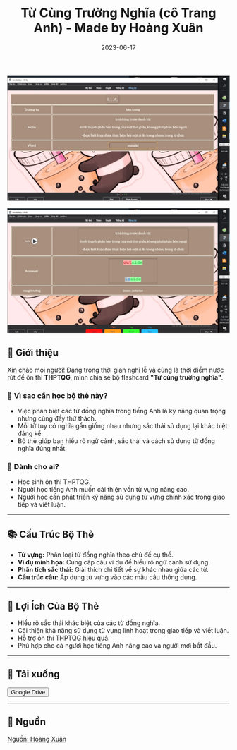 ﻿---
title: Từ Cùng Trường Nghĩa (cô Trang Anh) - Made by Hoàng Xuân
slug: tu-cung-truong-nghia-co-trang-anh
date: 2023-06-17
description: Bộ flashcard Anki Từ Cùng Trường Nghĩa từ sách của cô Trang Anh, hỗ trợ ôn thi THPTQG hiệu quả.
category: Tiếng Anh
domain: ankivn.com
keywords:
  - ankivn
  - tieng-anh
  - truong-tu-vung
tags:
  - deck
  - english
---
![](../../static/images/Pasted%20image%2020250108190754.png)
<!--truncate-->
![](../../static/images/Pasted%20image%2020250108190758.png)

## 🎀 **Giới thiệu**

Xin chào mọi người! Đang trong thời gian nghỉ lễ và cũng là thời điểm nước rút để ôn thi **THPTQG**, mình chia sẻ bộ flashcard **"Từ cùng trường nghĩa"**.  

### 📌 **Vì sao cần học bộ thẻ này?**
- Việc phân biệt các từ đồng nghĩa trong tiếng Anh là kỹ năng quan trọng nhưng cũng đầy thử thách.  
- Mỗi từ tuy có nghĩa gần giống nhau nhưng sắc thái sử dụng lại khác biệt đáng kể.  
- Bộ thẻ giúp bạn hiểu rõ ngữ cảnh, sắc thái và cách sử dụng từ đồng nghĩa đúng nhất.

### 📝 **Dành cho ai?**
- Học sinh ôn thi THPTQG.  
- Người học tiếng Anh muốn cải thiện vốn từ vựng nâng cao.  
- Người học cần phát triển kỹ năng sử dụng từ vựng chính xác trong giao tiếp và viết luận.

---

## 📚 **Cấu Trúc Bộ Thẻ**

- **Từ vựng:** Phân loại từ đồng nghĩa theo chủ đề cụ thể.  
- **Ví dụ minh họa:** Cung cấp câu ví dụ để hiểu rõ ngữ cảnh sử dụng.  
- **Phân tích sắc thái:** Giải thích chi tiết về sự khác nhau giữa các từ.  
- **Cấu trúc câu:** Áp dụng từ vựng vào các mẫu câu thông dụng.  

---

## 🎯 **Lợi Ích Của Bộ Thẻ**

- Hiểu rõ sắc thái khác biệt của các từ đồng nghĩa.  
- Cải thiện khả năng sử dụng từ vựng linh hoạt trong giao tiếp và viết luận.  
- Hỗ trợ ôn thi THPTQG hiệu quả.  
- Phù hợp cho cả người học tiếng Anh nâng cao và người mới bắt đầu.

---

## 📗 **Tải xuống**

<div style={{display: 'flex', justifyContent: 'left', gap: '20px'}}> 
  <a href="https://drive.google.com/file/d/12-PPQo3k3WtX3cz4GqlCpuM3pkTJhPj7/view?usp=drive_link" target="_blank"> 
    <button class="buttonPrimary" type="button">Google Drive</button> 
  </a> 
</div>

---

## 📣 **Nguồn**

[Nguồn: Hoàng Xuân](https://www.facebook.com/groups/ankivocabulary/posts/1397666234326363/)
